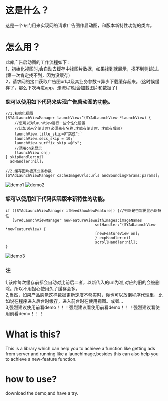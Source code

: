 # 这是什么？
这是一个专门用来实现网络请求广告图作启动图，和版本新特性功能的类库。</br>

# 怎么用？
此库广告启动图的工作流程如下：</br>
1，初始化视图时,会自动去缓存中找图片数据，如果找到就展示，找不到则跳过。(第一次肯定找不到，因为没缓存)</br>
2，请求网络接口获取广告图url以及其业务参数->异步下载缓存起来。(这时候缓存了，那么下次再进app，走流程1就会加载图片和数据了)</br>
### 您可以使用如下代码来实现广告启动图的功能。</br>
    //1.初始化视图
    [SYAdLaunchViewManager launchView:^(SYAdLaunchView *launchView) {
        //您可以对launView进行一些个性化设置
        //比如说来个倒计时(必须先有名称,才能有倒计时，才能有后缀)
        launchView.title_skip=@"跳过";`
        launchView.secs_skip = 10;`
        launchView.surffix_skip =@"s";
        //调用on来显示
        [launchView on];
    } skipHandler:nil 
      adHandler:nil];
    
    //2.缓存图片极其业务参数
    [SYAdLaunchViewManager cacheImageUrls:urls andBoundingParams:params];
![demo1](https://github.com/shionIsMyName/SYAdLaunchView/blob/master/demo_launch_1.gif "demo1")
![demo2](https://github.com/shionIsMyName/SYAdLaunchView/blob/master/demo_launch_2.gif "demo2") 
    
### 您可以使用如下代码实现版本新特性的功能。</br>
    if ([SYAdLaunchViewManager ifNeedShowNewFeature]) {//判断是否需要显示新特性
       [SYAdLaunchViewManager newFeatureViewWithImages:imageNames 
                                            setHandler:^(SYAdLaunchView *newFeatureView) {
                                            [newFeatureView on];
                                            } expHandler:nil 
                                            scrollHandler:nil];
    }
![demo3](https://github.com/shionIsMyName/SYAdLaunchView/blob/master/demo_launch_3.gif "demo3") 

 
### 注
1,该库每次缓存前都会自动对比前后二者，以新传入的url为准,对应的旧的会被删除。所以不用担心使用久了缓存会多。</br>
2,当然，如果产品感觉这样数据更新速度不够实时，你也可以放倒程序代理里，比如说在程序进入后台时缓存，进入前台时在使用视图。或者...</br>
3,强烈建议使用前看demo！！！强烈建议看使用前看demo！！！强烈建议看使用前看demo！！！


# What is this?
This is a library which can help you to achieve a function like getting ads from server and running like a launchImage,besides this can also help you to achieve a new-feature function.

# how to use?
download the demo,and have a try.
